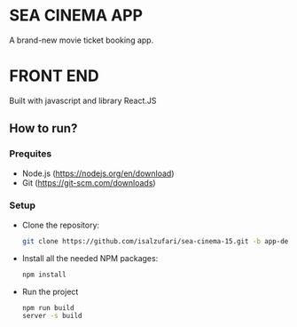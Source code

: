 # SEA CINEMA APP

A brand-new movie ticket booking app.

# FRONT END

Built with javascript and library React.JS

## How to run?

### Prequites

- Node.js (https://nodejs.org/en/download)
- Git (https://git-scm.com/downloads)

### Setup

- Clone the repository:

  ```bash
  git clone https://github.com/isalzufari/sea-cinema-15.git -b app-dev
  ```

- Install all the needed NPM packages:

  ```bash
  npm install
  ```

- Run the project

  ```bash
  npm run build
  server -s build
  ```
